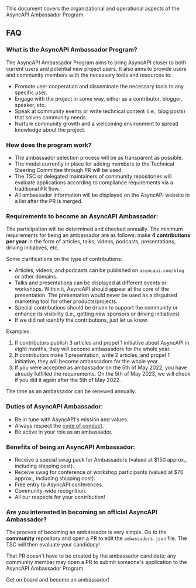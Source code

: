 This document covers the organizational and operational aspects of the AsyncAPI Ambassador Program.

## FAQ

### What is the AsyncAPI Ambassador Program?

The AsyncAPI Ambassador Program aims to bring AsyncAPI closer to both current users and potential new project users. It also aims to provide users and community members with the necessary tools and resources to:

- Promote user cooperation and disseminate the necessary tools to any specific user.
- Engage with the project in some way, either as a contributor, blogger, speaker, etc.
- Speak at community events or write technical content (i.e., blog posts) that solves community needs.
- Nurture community growth and a welcoming environment to spread knowledge about the project.

### How does the program work?

- The ambassador selection process will be as transparent as possible.
- The model currently in place for adding members to the Technical Steering Committee through PR will be used.
- The TSC or delegated maintainers of community repositories will evaluate applications according to compliance requirements via a traditional PR flow.
- All ambassador information will be displayed on the AsyncAPI website in a list after the PR is merged.

### Requirements to become an AsyncAPI Ambassador:

The participation will be determined and checked annually. The minimum requirements for being an ambassador are as follows: make **4 contributions per year** in the form of articles, talks, videos, podcasts, presentations, driving initiatives, etc.

Some clarifications on the type of contributions:
    
   - Articles, videos, and podcasts can be published on `asyncapi.com/blog` or other domains. 
   - Talks and presentations can be displayed at different events or workshops. Within it, AsyncAPI should appear at the core of the presentation. The          presentation would never be used as a disguised marketing tool for other products/projects.
   - Special contributions should be driven to support the community or enhance its visibility (i.e., getting new sponsors or driving initiatives) 
   - If we did not identify the contributions, just let us know.
         
   Examples: 

   1. If contributors publish 3 articles and propel 1 initiative about AsyncAPI in eight months, they will become ambassadors for the whole year.
   2. If contributors make 1 presentation, write 2 articles, and propel 1 initiative, they will become ambassadors for the whole year.
   3. If you were accepted as ambassador on the 5th of May 2022, you have already fulfilled the requirements. On the 5th of May 2023, we will check if you       did it again after the 5th of May 2022.

 The time as an ambassador can be renewed annually. 

### Duties of AsyncAPI Ambassador:

- Be in tune with AsyncAPI's mission and values.
- Always respect the [code of conduct](https://github.com/asyncapi/.github/blob/master/CODE_OF_CONDUCT.md).
- Be active in your role as an ambassador.

### Benefits of being an AsyncAPI Ambassador:

- Receive a special swag pack for Ambassadors (valued at $150 approx., including shipping cost).
- Receive swag for conference or workshop participants (valued at $70 approx., including shipping cost).
- Free entry to AsyncAPI conferences.
- Community-wide recognition.
- All our respects for your contribution!

### Are you interested in becoming an official AsyncAPI Ambassador?

The process of becoming an ambassador is very simple. Go to the **community** repository and open a PR to edit the `ambassadors.json` file. The TSC will then evaluate your candidacy!

That PR doesn't have to be created by the ambassador candidate; any community member may open a PR to submit someone's application to the AsyncAPI Ambassador Program. 

Get on board and become an ambassador!

